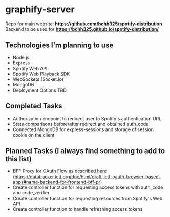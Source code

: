 # graphify-server

Repo for main website: **https://github.com/bchh325/spotify-distribution** <br>
Backend to be used for **https://bchh325.github.io/spotify-distribution/**

## Technologies I'm planning to use
* Node.js
* Express
* Spotify Web API
* Spotify Web Playback SDK
* WebSockets (Socket.io)
* MongoDB
* Deployment Options TBD

## Completed Tasks
* Authorization endpoint to redirect user to Spotify's authentication URL
* State comparisons before/after redirect and obtained auth_code
* Connected MongoDB for express-sessions and storage of session cookie on the client

## Planned Tasks (I always find something to add to this list)
* BFF Proxy for OAuth Flow as described here (https://datatracker.ietf.org/doc/html/draft-ietf-oauth-browser-based-apps#name-backend-for-frontend-bff-pr)
* Create controller function for requesting access tokens with auth_code and code_verifier
* Create controller function for requesting resources from Spotify's Web API
* Create controller function to handle refreshing access tokens
